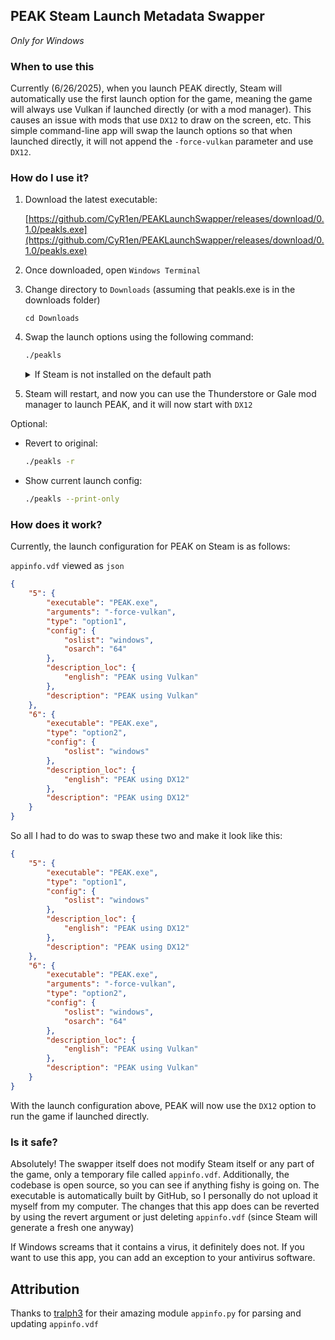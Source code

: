 ## PEAK Steam Launch Metadata Swapper
_Only for Windows_
### When to use this
Currently (6/26/2025), when you launch PEAK directly, Steam will automatically use the first launch option for the game, meaning the game will always use Vulkan if launched directly (or with a mod manager). This causes an issue with mods that use `DX12` to draw on the screen, etc. This simple command-line app will swap the launch options so that when launched directly, it will not append the `-force-vulkan` parameter and use `DX12`.

### How do I use it?
1. Download the latest executable:

    [https://github.com/CyR1en/PEAKLaunchSwapper/releases/download/0.1.0/peakls.exe](https://github.com/CyR1en/PEAKLaunchSwapper/releases/download/0.1.0/peakls.exe)
2. Once downloaded, open `Windows Terminal`
3. Change directory to `Downloads` (assuming that peakls.exe is in the downloads folder)
    ```
    cd Downloads
    ```
4. Swap the launch options using the following command:
    ```sh
    ./peakls
    ```
    <details>

    <summary>If Steam is not installed on the default path</summary>
    
    Specify a path for `appinfo.vdf`
    ```sh
    ./peakls -p "D:\Steam\appcache\appinfo.vdf"
    ```
    
    </details>
5. Steam will restart, and now you can use the Thunderstore or Gale mod manager to launch PEAK, and it will now start with `DX12`

Optional:
- Revert to original:
    ```sh
    ./peakls -r
    ```
- Show current launch config:
    ```sh
    ./peakls --print-only
    ```



### How does it work?
Currently, the launch configuration for PEAK on Steam is as follows:

`appinfo.vdf` viewed as `json`
```json
{
    "5": {
        "executable": "PEAK.exe",
        "arguments": "-force-vulkan",
        "type": "option1",
        "config": {
            "oslist": "windows",
            "osarch": "64"
        },
        "description_loc": {
            "english": "PEAK using Vulkan"
        },
        "description": "PEAK using Vulkan"
    },
    "6": {
        "executable": "PEAK.exe",
        "type": "option2",
        "config": {
            "oslist": "windows"
        },
        "description_loc": {
            "english": "PEAK using DX12"
        },
        "description": "PEAK using DX12"
    }
}
```
So all I had to do was to swap these two and make it look like this:
```json
{
    "5": {
        "executable": "PEAK.exe",
        "type": "option1",
        "config": {
            "oslist": "windows"
        },
        "description_loc": {
            "english": "PEAK using DX12"
        },
        "description": "PEAK using DX12"
    },
    "6": {
        "executable": "PEAK.exe",
        "arguments": "-force-vulkan",
        "type": "option2",
        "config": {
            "oslist": "windows",
            "osarch": "64"
        },
        "description_loc": {
            "english": "PEAK using Vulkan"
        },
        "description": "PEAK using Vulkan"
    }
}
```
With the launch configuration above, PEAK will now use the `DX12` option to run the game if launched directly.

### Is it safe?
Absolutely! The swapper itself does not modify Steam itself or any part of the game, only a temporary file called `appinfo.vdf`. Additionally, the codebase is open source, so you can see if anything fishy is going on. The executable is automatically built by GitHub, so I personally do not upload it myself from my computer. The changes that this app does can be reverted by using the revert argument or just deleting `appinfo.vdf` (since Steam will generate a fresh one anyway)

If Windows screams that it contains a virus, it definitely does not. If you want to use this app, you can add an exception to your antivirus software.

## Attribution
Thanks to [tralph3](https://github.com/tralph3) for their amazing module `appinfo.py` for parsing and updating `appinfo.vdf`
